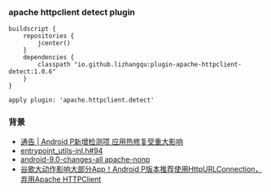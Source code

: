 ### apache httpclient detect plugin

```
buildscript {
    repositories {
        jcenter()
    }
    dependencies {
        classpath "io.github.lizhangqu:plugin-apache-httpclient-detect:1.0.6"
    }
}

apply plugin: 'apache.httpclient.detect'

```

### 背景

 - [通告 | Android P新增检测项 应用热修复受重大影响](https://mp.weixin.qq.com/s?__biz=MzI0MjgxMjU0Mg==&mid=2247488357&idx=1&sn=d393bd028dfbf87998b80e06ca24bc94&scene=21#wechat_redirect)
 - [entrypoint_utils-inl.h#94](https://android.googlesource.com/platform/art/+/android-9.0.0_r16/runtime/entrypoints/entrypoint_utils-inl.h#94)
 - [android-9.0-changes-all apache-nonp](https://developer.android.com/about/versions/pie/android-9.0-changes-all?hl=zh-cn#apache-nonp)
 - [谷歌大动作影响大部分App！Android P版本推荐使用HttpURLConnection，弃用Apache HTTPClient](https://juejin.im/post/5b20bba551882513af6b7e66)

